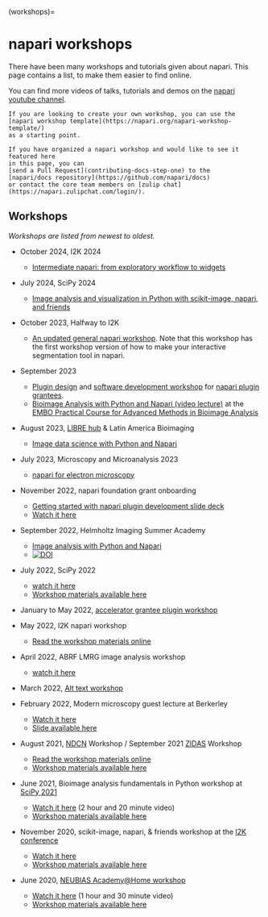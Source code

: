 (workshops)=

# napari workshops

There have been many workshops and tutorials given about napari.
This page contains a list, to make them easier to find online.

You can find more videos of talks, tutorials and demos on the
[napari youtube channel](https://www.youtube.com/channel/UCbTgw84ew4pxTJ9qu3W2hqg/playlists).

```{admonition} Got a workshop?
If you are looking to create your own workshop, you can use the
[napari workshop template](https://napari.org/napari-workshop-template/)
as a starting point.

If you have organized a napari workshop and would like to see it featured here
in this page, you can
[send a Pull Request](contributing-docs-step-one) to the
[napari/docs repository](https://github.com/napari/docs)
or contact the core team members on [zulip chat](https://napari.zulipchat.com/login/).
```

## Workshops

*Workshops are listed from newest to oldest.*

- October 2024, I2K 2024

  - [Intermediate napari: from exploratory workflow to widgets](https://psobolewskiphd.github.io/i2k2024_napari_workshop/home.html)

- July 2024, SciPy 2024

  - [Image analysis and visualization in Python with scikit-image, napari, and friends](https://scipy-2024-image-analysis.github.io/tutorial/#)

- October 2023, Halfway to I2K

  - [An updated general napari
    workshop](https://kephale.github.io/napari-workshop-halfway-to-i2k/home.html). Note
    that this workshop has the first workshop version of how to make your
    interactive segmentation tool in napari.

- September 2023

  - [Plugin design](https://chanzuckerberg.github.io/napari-plugin-accel-workshops/workshops/design23.html) and [software development workshop](https://chanzuckerberg.github.io/napari-plugin-accel-workshops/workshops/softwaredev.html) for [napari plugin grantees](https://chanzuckerberg.com/rfa/napari-plugin-grants/).
  - [Bioimage Analysis with Python and Napari (video lecture)](https://www.youtube.com/watch?v=QDS5t7oZH-c) at the [EMBO Practical Course for Advanced Methods in Bioimage Analysis](https://www.embl.org/about/info/course-and-conference-office/events/bia23-01/)

- August 2023, [LIBRE hub](https://librehub.github.io) & Latin America Bioimaging

  - [Image data science with Python and Napari](https://librehub.github.io/napari-LatAm-workshop-2023/intro.html#)

- July 2023, Microscopy and Microanalysis 2023

  - [napari for electron microscopy](https://kephale.github.io/napari-workshop-mandm-2023/home.html)

- November 2022, napari foundation grant onboarding

  - [Getting started with napari plugin development slide deck](https://docs.google.com/presentation/d/15lrFRLPm9bfmU4hgcVwoduIJr5bqhoHo7ZeWLO6H_Us/edit?usp=sharing)
  - [Watch it here](https://drive.google.com/file/d/1IYDV-GTGEYh5j_tvBaWYEZ_tQXTqmJkr/view?usp=share_link)

- September 2022, Helmholtz Imaging Summer Academy

  - [Image analysis with Python and Napari](https://biapol.github.io/HIP_Introduction_to_Napari_and_image_processing_with_Python_2022/intro.html)
  - [![DOI](https://zenodo.org/badge/DOI/10.5281/zenodo.7102242.svg)](https://zenodo.org/records/7102242)

- July 2022, SciPy 2022

  - [watch it here](https://www.youtube.com/watch?v=vismuuc4y1I&list=PLYx7XA2nY5Gfxu98P_HL1MnFb_BSkpxLV&index=10)
  - [Workshop materials available here](http://alisterburt.com/napari-workshops/SciPy-0722/intro.html)

- January to May 2022, [accelerator grantee plugin workshop](https://chanzuckerberg.github.io/napari-plugin-accel-workshops/)

- May 2022, I2K napari workshop

  - [Read the workshop materials online](https://github.com/haesleinhuepf/I2K2022-napari-workshop)

- April 2022, ABRF LMRG image analysis workshop

  - [watch it here](https://www.youtube.com/watch?v=lkw5di8NgUA)

- March 2022, [Alt text workshop](https://hackmd.io/vDsWUBqQSxW_7TNxF-RKKA)

- February 2022, Modern microscopy guest lecture at Berkerley

  - [Watch it here](https://drive.google.com/file/d/1EjJJZ3sy4mogcGwTao97sHzU9SDJeC3r/view?usp=sharing)
  - [Slide available here](https://docs.google.com/presentation/d/1sqd_CYckEwmgQO6y9VffwnmT0RSlRYIAUBixRTMYcig/view)

- August 2021, [NDCN](https://chanzuckerberg.com/science/programs-resources/neurodegeneration-challenge/) Workshop / September 2021 [ZIDAS](https://www.zidas.org/) Workshop

  - [Read the workshop materials online](http://alisterburt.com/napari-workshops/home.html)
  - [Workshop materials available here](https://github.com/alisterburt/napari-workshops)

- June 2021, Bioimage analysis fundamentals in Python workshop at [SciPy 2021](https://www.scipy2021.scipy.org/)

  - [Watch it here](https://www.youtube.com/watch?v=kXdy_Tp12zA) (2 hour and 20 minute video)
  - [Workshop materials available here](https://github.com/sofroniewn/tutorial-scipy2021-bioimage-analysis-fundamentals)

- November 2020, scikit-image, napari, & friends workshop at the [I2K conference](https://www.janelia.org/you-janelia/conferences/from-images-to-knowledge-with-imagej-friends)

  - [Watch it here](https://www.youtube.com/watch?v=NZWSGXb3_Mg)
  - [Workshop materials available here](https://github.com/jni/i2k-skimage-napari)

- June 2020, [NEUBIAS Academy@Home workshop](http://eubias.org/NEUBIAS/training-schools/neubias-academy-home/neubias-academy-archive-spring2020/)

  - [Watch it here](https://www.youtube.com/watch?v=VgvDSq5aCDQ) (1 hour and 30 minute video)
  - [Workshop materials available here](https://github.com/sofroniewn/napari-training-course)
